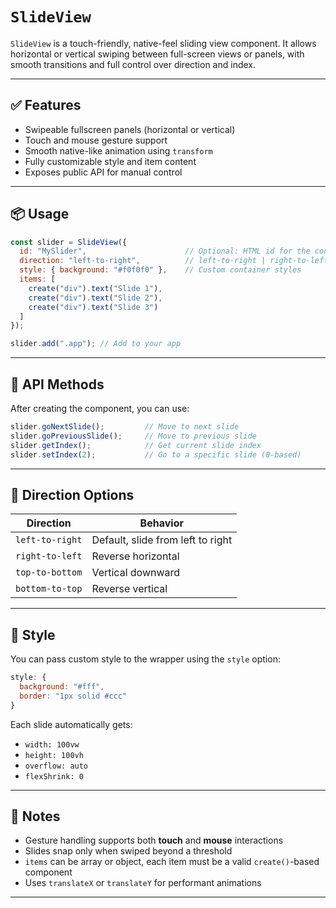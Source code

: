 # `SlideView`

`SlideView` is a touch-friendly, native-feel sliding view component. It allows horizontal or vertical swiping between full-screen views or panels, with smooth transitions and full control over direction and index.

---

## ✅ Features

- Swipeable fullscreen panels (horizontal or vertical)
- Touch and mouse gesture support
- Smooth native-like animation using `transform`
- Fully customizable style and item content
- Exposes public API for manual control

---

## 📦 Usage

```javascript
const slider = SlideView({
  id: "MySlider",                      // Optional: HTML id for the container
  direction: "left-to-right",          // left-to-right | right-to-left | top-to-bottom | bottom-to-top
  style: { background: "#f0f0f0" },    // Custom container styles
  items: [
    create("div").text("Slide 1"),
    create("div").text("Slide 2"),
    create("div").text("Slide 3")
  ]
});

slider.add(".app"); // Add to your app
```

---

## 🔁 API Methods

After creating the component, you can use:

```javascript
slider.goNextSlide();         // Move to next slide
slider.goPreviousSlide();     // Move to previous slide
slider.getIndex();            // Get current slide index
slider.setIndex(2);           // Go to a specific slide (0-based)
```

---

## 🧭 Direction Options

| Direction         | Behavior                            |
|------------------|-------------------------------------|
| `left-to-right`   | Default, slide from left to right   |
| `right-to-left`   | Reverse horizontal                  |
| `top-to-bottom`   | Vertical downward                   |
| `bottom-to-top`   | Reverse vertical                    |

---

## 🎨 Style

You can pass custom style to the wrapper using the `style` option:

```javascript
style: {
  background: "#fff",
  border: "1px solid #ccc"
}
```

Each slide automatically gets:

- `width: 100vw`
- `height: 100vh`
- `overflow: auto`
- `flexShrink: 0`

---

## 🧠 Notes

- Gesture handling supports both **touch** and **mouse** interactions
- Slides snap only when swiped beyond a threshold
- `items` can be array or object, each item must be a valid `create()`-based component
- Uses `translateX` or `translateY` for performant animations

---